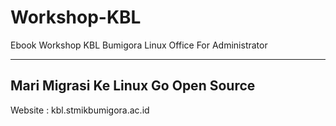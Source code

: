 # Workshop-KBL
Ebook Workshop KBL Bumigora
Linux Office For Administrator

-----------------------
Mari Migrasi Ke Linux
    Go Open Source
-----------------------

Website : kbl.stmikbumigora.ac.id
